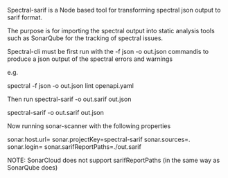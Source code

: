 
Spectral-sarif is a Node based tool for transforming spectral json output to sarif format.

The purpose is  for importing the spectral output into static analysis tools such as SonarQube for the tracking of spectral issues.

Spectral-cli must be first run with the -f json -o out.json commandis to produce a json output of the spectral errors and warnings

e.g.

spectral -f json -o out.json lint openapi.yaml

Then run spectral-sarif -o out.sarif out.json

spectral-sarif -o out.sarif out.json

Now running sonar-scanner with the following properties

sonar.host.url=<your sonarqube url>
sonar.projectKey=spectral-sarif
sonar.sources=.
sonar.login=<your token>
sonar.sarifReportPaths=./out.sarif


NOTE: SonarCloud does not support sarifReportPaths (in the same way as SonarQube does)


